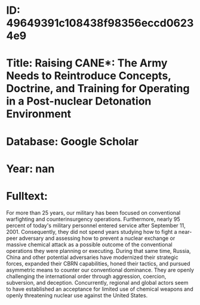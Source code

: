 # ID: 49649391c108438f98356eccd06234e9
# Title: Raising CANE*: The Army Needs to Reintroduce Concepts, Doctrine, and Training for Operating in a Post-nuclear Detonation Environment
# Database: Google Scholar
# Year: nan
# Fulltext:
For more than 25 years, our military has been focused on conventional warfighting and counterinsurgency operations.
Furthermore, nearly 95 percent of today's military personnel entered service after September 11, 2001.
Consequently, they did not spend years studying how to fight a near-peer adversary and assessing how to prevent a nuclear exchange or massive chemical attack as a possible outcome of the conventional operations they were planning or executing.
During that same time, Russia, China and other potential adversaries have modernized their strategic forces, expanded their CBRN capabilities, honed their tactics, and pursued asymmetric means to counter our conventional dominance.
They are openly challenging the international order through aggression, coercion, subversion, and deception.
Concurrently, regional and global actors seem to have established an acceptance for limited use of chemical weapons and openly threatening nuclear use against the United States.